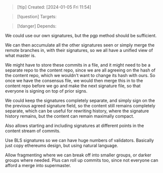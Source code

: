 
>[!tip] Created: [2024-01-05 Fri 11:54]

>[!question] Targets: 

>[!danger] Depends: 

We could use our own signatures, but the pgp method should be sufficient.

We can then accumulate all the other signatures seen or simply merge the remote branches in, with their signatures, so we all have a unified view of what master is.

We might have to store these commits in a file, and it might need to be a separate repo to the content repo, since we are all agreeing on the hash of the content repo, which we wouldn't want to change its hash with ours.  So once we have the consensus file, we would then merge this in to the content repo before we go and make the next signature file, so that everyone is signing on top of prior signs.

We could keep the signatures completely separate, and simply sign on the the previous agreed signature field, so the content still remains completely separate, which can be useful for rewriting history, where the signature history remains, but the content can remain maximally compact.

Also allows starting and including signatures at different points in the content stream of commits.

Use BLS signatures so we can have huge numbers of validators.  Basically just copy ethereums design, but using natural language.

Allow fragmenting where we can break off into smaller groups, or darker groups where needed.  Plus can roll up commits too, since not everyone can afford a merge into supermaster.
